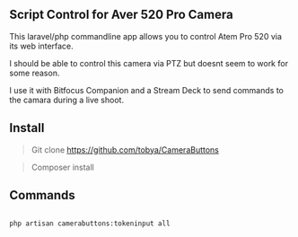 Script Control for Aver 520 Pro Camera
---

This laravel/php commandline app allows you to control Atem Pro 520 via its web interface.

I should be able to control this camera  via PTZ but doesnt seem to work for some reason.

I use it with Bitfocus Companion and a Stream Deck to send commands to the camara during a live shoot.

Install
----

> Git clone https://github.com/tobya/CameraButtons

> Composer install

Commands
----

````batchfile

php artisan camerabuttons:tokeninput all

````
